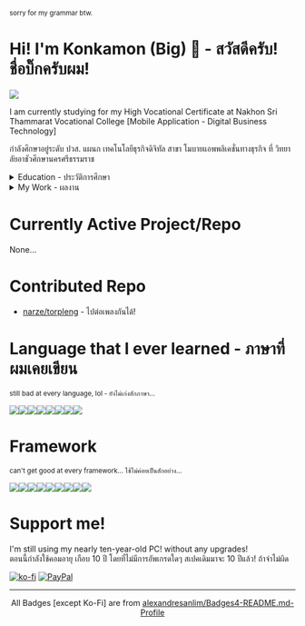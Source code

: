 <small>sorry for my grammar btw.</small>

# Hi! I'm Konkamon (Big) 👋 - สวัสดีครับ! ชื่อบิ๊กครับผม!
[![](https://img.shields.io/badge/Facebook-1877F2?style=for-the-badge&logo=facebook&logoColor=white)](https://www.facebook.com/bigzaa612015)

I am currently studying for my High Vocational Certificate at Nakhon Sri Thammarat Vocational College [Mobile Application - Digital Business Technology]  

กำลังศึกษาอยู่ระดับ ปวส. แผนก เทคโนโลยีธุรกิจดิจิทัล สาขา โมบายแอพพลิเคชั่นทางธุรกิจ ที่ วิทยาลัยอาชัวศึกษานครศรีธรรมราช

<details>
    <summary>Education  - ประวัติการศึกษา</summary>

| ระดับการศึกษา | ระยะเวลา |
|---|---|
| ปวช.<br>แผนก/สาขาเทศโนโลยีสารสนเทศ | 2018-2020 |
| ปวส.<br>แผนก เทคโนโลยีธุรกิจดิจิทัล<br>สาขาโมบายแอพพลิเคชั่นทางธุรกิจ| 2020-ปัจจุบัน |
</details>
<details>
<summary>My Work - ผลงาน</summary>

* [เว็บ Social Media Platform](https://github.com/BigzaaGamer/social-platform-project-nvc) [![made-with-php](https://img.shields.io/badge/Made%20with-PHP-1f425f.svg)](https://www.python.org/)
</details>

# Currently Active Project/Repo

None...

# Contributed Repo

* [narze/torpleng](https://github.com/narze/torpleng) - ไปต่อเพลงกันได้!


# Language that I ever learned - ภาษาที่ผมเคยเขียน
<small>still bad at every language, lol - ยังไม่เก่งสักภาษา...</small>

![](https://img.shields.io/badge/Python-3776AB?style=for-the-badge&logo=python&logoColor=white)![](https://img.shields.io/badge/HTML5-E34F26?style=for-the-badge&logo=html5&logoColor=white)![](https://img.shields.io/badge/CSS3-1572B6?style=for-the-badge&logo=css3&logoColor=white)![](https://img.shields.io/badge/JavaScript-323330?style=for-the-badge&logo=javascript&logoColor=F7DF1E)![](https://img.shields.io/badge/C-00599C?style=for-the-badge&logo=c&logoColor=white)![](https://img.shields.io/badge/C%23-239120?style=for-the-badge&logo=c-sharp&logoColor=white)![](https://img.shields.io/badge/PHP-777BB4?style=for-the-badge&logo=php&logoColor=white)![](https://img.shields.io/badge/json-5E5C5C?style=for-the-badge&logo=json&logoColor=white)

# Framework
<small>can't get good at every framework... ใช้ไม่ค่อยเป็นสักอย่าง...</small>

![](https://img.shields.io/badge/Node.js-339933?style=for-the-badge&logo=nodedotjs&logoColor=white)![](https://img.shields.io/badge/npm-CB3837?style=for-the-badge&logo=npm&logoColor=white)![](https://img.shields.io/badge/Express.js-000000?style=for-the-badge&logo=express&logoColor=white)![](https://img.shields.io/badge/Sass-CC6699?style=for-the-badge&logo=sass&logoColor=white)![](https://img.shields.io/badge/Markdown-000000?style=for-the-badge&logo=markdown&logoColor=white)![](https://img.shields.io/badge/React-20232A?style=for-the-badge&logo=react&logoColor=61DAFB)![](https://img.shields.io/badge/Vue.js-35495E?style=for-the-badge&logo=vuedotjs&logoColor=4FC08D)![](https://img.shields.io/badge/Xampp-F37623?style=for-the-badge&logo=xampp&logoColor=white)![](https://img.shields.io/badge/Svelte-4A4A55?style=for-the-badge&logo=svelte&logoColor=FF3E00)

# Support me!

I'm still using my nearly ten-year-old PC! without any upgrades!  
ตอนนี้กำลังใช้คอมอายุ เกือบ 10 ปี โดยที่ไม่มีการอัพเกรดใดๆ สเปคเดิมมาจะ 10 ปีแล้ว! ถ้าจำไม่ผิด

[![ko-fi](https://ko-fi.com/img/githubbutton_sm.svg)](https://ko-fi.com/H2H15ZSVM)
[![PayPal](https://img.shields.io/badge/PayPal-00457C?style=for-the-badge&logo=paypal&logoColor=white)](https://paypal.me/KonkamonSion)

---
<p align="center">
All Badges [except Ko-Fi] are from <a href="https://github.com/alexandresanlim/Badges4-README.md-Profile">alexandresanlim/Badges4-README.md-Profile</a>
</p>
<!---
BigzaaGamer/BigzaaGamer is a ✨ special ✨ repository because its `README.md` (this file) appears on your GitHub profile.
You can click the Preview link to take a look at your changes.
--->
